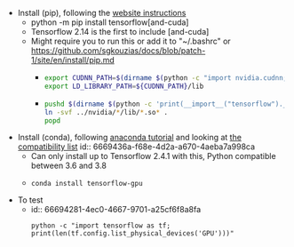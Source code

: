 - Install (pip), following the [website instructions](https://www.tensorflow.org/install)
	- python -m pip install tensorflow[and-cuda]
	- Tensorflow 2.14 is the first to include [and-cuda]
	- Might require you to run this or add it to "~/.bashrc" or https://github.com/sgkouzias/docs/blob/patch-1/site/en/install/pip.md
		- ```bash
		  export CUDNN_PATH=$(dirname $(python -c "import nvidia.cudnn;print(nvidia.cudnn.__file__)"))
		  export LD_LIBRARY_PATH=${CUDNN_PATH}/lib
		  ```
		- ```bash
		  pushd $(dirname $(python -c 'print(__import__("tensorflow").__file__)'))
		  ln -svf ../nvidia/*/lib/*.so* .
		  popd
		  ```
- Install (conda), following [anaconda tutorial](https://docs.anaconda.com/free/working-with-conda/applications/tensorflow/) and looking at [the compatibility list](https://www.tensorflow.org/install/source#gpu)
  id:: 6669436a-f68e-4d2a-a670-4aeba7a998ca
	- Can only install up to Tensorflow 2.4.1 with this, Python compatible between 3.6 and 3.8
	- ```
	  conda install tensorflow-gpu
	  ```
- To test
	- id:: 66694281-4ec0-4667-9701-a25cf6f8a8fa
	  ```
	  python -c "import tensorflow as tf; print(len(tf.config.list_physical_devices('GPU')))"
	  ```